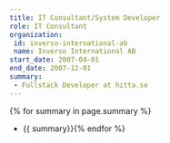 ```yaml
---
title: IT Consultant/System Developer
role: IT Consultant
organization:
 id: inverso-international-ab
 name: Inverso International AB
start_date: 2007-04-01
end_date: 2007-12-01
summary: 
 - Fullstack Developer at hitta.se
---
```

{% for summary in page.summary %}
* {{ summary}}{% endfor %}
<!--more-->
